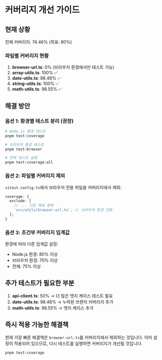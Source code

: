 # 커버리지 개선 가이드

## 현재 상황

전체 커버리지: 74.46% (목표: 80%)

### 파일별 커버리지 현황

1. **browser-url.ts**: 0% (브라우저 환경에서만 테스트 가능)
2. **array-utils.ts**: 100% ✅
3. **date-utils.ts**: 98.48% ✅
4. **string-utils.ts**: 100% ✅
5. **math-utils.ts**: 98.55% ✅

## 해결 방안

### 옵션 1: 환경별 테스트 분리 (권장)

```bash
# Node.js 환경 테스트
pnpm test:coverage

# 브라우저 환경 테스트
pnpm test:browser

# 전체 테스트 실행
pnpm test:coverage:all
```

### 옵션 2: 파일별 커버리지 제외

`vitest.config.ts`에서 브라우저 전용 파일을 커버리지에서 제외:

```typescript
coverage: {
  exclude: [
    // ... 기존 제외 항목
    'src/utils/browser-url.ts', // 브라우저 환경 전용
  ];
}
```

### 옵션 3: 조건부 커버리지 임계값

환경에 따라 다른 임계값 설정:

- Node.js 환경: 80% 이상
- 브라우저 환경: 70% 이상
- 전체: 75% 이상

## 추가 테스트가 필요한 부분

1. **api-client.ts**: 50% → 더 많은 엣지 케이스 테스트 필요
2. **date-utils.ts**: 98.48% → 누락된 브랜치 커버리지 추가
3. **math-utils.ts**: 98.55% → 엣지 케이스 추가

## 즉시 적용 가능한 해결책

현재 가장 빠른 해결책은 `browser-url.ts`를 커버리지에서 제외하는 것입니다. 이미 설정이 적용되어 있으므로, 다시 테스트를 실행하면 커버리지가 개선될 것입니다.

```bash
pnpm test:coverage
```
